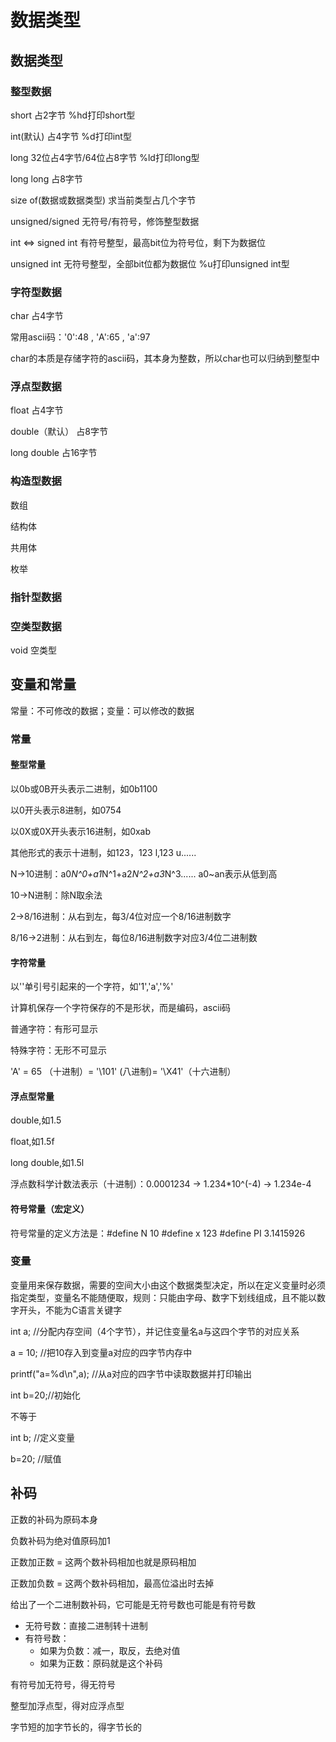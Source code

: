 # 数据类型
## 数据类型
### 整型数据
short     占2字节          %hd打印short型

int(默认)       占4字节          %d打印int型

long      32位占4字节/64位占8字节   %ld打印long型

long long 占8字节

size of(数据或数据类型) 求当前类型占几个字节

unsigned/signed 无符号/有符号，修饰整型数据

int <=> signed int 有符号整型，最高bit位为符号位，剩下为数据位

unsigned int  无符号整型，全部bit位都为数据位   %u打印unsigned int型

### 字符型数据
char  占4字节

常用ascii码：'0':48 , 'A':65 , 'a':97

char的本质是存储字符的ascii码，其本身为整数，所以char也可以归纳到整型中

### 浮点型数据
float 占4字节

double（默认）  占8字节

long double 占16字节

### 构造型数据
数组

结构体

共用体

枚举

### 指针型数据

### 空类型数据
void    空类型

## 变量和常量
常量：不可修改的数据；变量：可以修改的数据
### 常量
#### 整型常量
以0b或0B开头表示二进制，如0b1100

以0开头表示8进制，如0754

以0X或0X开头表示16进制，如0xab

其他形式的表示十进制，如123，123 l,123 u......

N->10进制：a0*N^0+a1*N^1+a2*N^2+a3*N^3......  a0~an表示从低到高

10->N进制：除N取余法

2->8/16进制：从右到左，每3/4位对应一个8/16进制数字

8/16->2进制：从右到左，每位8/16进制数字对应3/4位二进制数
#### 字符常量
以''单引号引起来的一个字符，如'1','a','%'

计算机保存一个字符保存的不是形状，而是编码，ascii码

普通字符：有形可显示

特殊字符：无形不可显示

'A' = 65 （十进制）= '\101' (八进制)= '\X41'（十六进制）

#### 浮点型常量
double,如1.5

float,如1.5f

long double,如1.5l

浮点数科学计数法表示（十进制）：0.0001234 -> 1.234*10^(-4) -> 1.234e-4

#### 符号常量（宏定义）
符号常量的定义方法是：#define N 10
#define x 123
#define PI 3.1415926

### 变量
变量用来保存数据，需要的空间大小由这个数据类型决定，所以在定义变量时必须指定类型，变量名不能随便取，规则：只能由字母、数字下划线组成，且不能以数字开头，不能为C语言关键字

int a;  //分配内存空间（4个字节），并记住变量名a与这四个字节的对应关系

a = 10; //把10存入到变量a对应的四字节内存中

printf("a=%d\n",a); //从a对应的四字节中读取数据并打印输出

int b=20;//初始化

不等于

int b; //定义变量

b=20; //赋值

## 补码
正数的补码为原码本身

负数补码为绝对值原码加1

正数加正数 = 这两个数补码相加也就是原码相加

正数加负数 = 这两个数补码相加，最高位溢出时去掉

给出了一个二进制数补码，它可能是无符号数也可能是有符号数
- 无符号数：直接二进制转十进制
- 有符号数：
  - 如果为负数：减一，取反，去绝对值
  - 如果为正数：原码就是这个补码

有符号加无符号，得无符号

整型加浮点型，得对应浮点型

字节短的加字节长的，得字节长的


